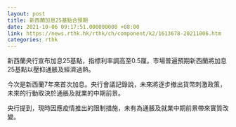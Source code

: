```yaml
---
layout: post
title: 新西蘭加息25基點合預期
date: 2021-10-06 09:17:51.000000000 +08:00
link: https://news.rthk.hk/rthk/ch/component/k2/1613678-20211006.htm
categories: rthk
---
```


新西蘭央行宣布加息25基點，指標利率調高至0.5厘。市場普遍預期新西蘭將加息25基點以壓抑通脹及經濟過熱。

今次是新西蘭7年來首次加息。央行會議記錄說，未來將逐步撤出貨幣刺激政策，未來的行動取決於通脹及就業的中期前景。

央行提到，現時因應疫情推出的限制措施，未有為通脹及就業中期前景帶來實質改變。
